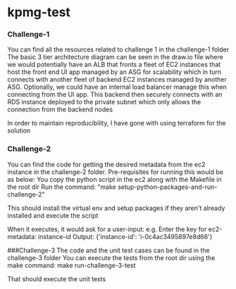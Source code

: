 # kpmg-test

### Challenge-1
You can find all the resources related to challenge 1 in the challenge-1 folder
The basic 3 tier architecture diagram can be seen in the draw.io file where we would potentially have an ALB that
fronts a fleet of EC2 instances that host the front end UI app managed by an ASG for scalability which in turn connects with another fleet of
backend EC2 instances managed by another ASG. Optionally, we could have an internal load balancer manage this when connecting from the UI app.
This backend then securely connects with an RDS instance deployed to the private subnet which only allows the connection from the backend nodes

In order to maintain reproducibility, I have gone with using terraform for the solution


### Challenge-2
You can find the code for getting the desired metadata from the ec2 instance in the challenge-2 folder.
Pre-requisites for running this would be as below:
You copy the python script in the ec2 along with the Makefile in the root dir
Run the command: "make setup-python-packages-and-run-challenge-2"

This should install the virtual env and setup packages if they aren't already installed and execute the script

When it executes, it would ask for a user-input:
e.g. Enter the key for ec2-metadata: instance-id
Output: {'instance-id': 'i-0c4ac3495897e8d66'}

###Challenge-3
The code and the unit test cases can be found in the challenge-3 folder
You can execute the tests from the root dir using the make command:
make run-challenge-3-test

That should execute the unit tests
